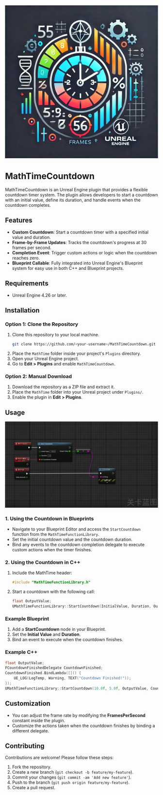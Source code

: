 ![Description](1.jpg)

# MathTimeCountdown

MathTimeCountdown is an Unreal Engine plugin that provides a flexible countdown timer system. The plugin allows developers to start a countdown with an initial value, define its duration, and handle events when the countdown completes.

## Features
- **Custom Countdown**: Start a countdown timer with a specified initial value and duration.
- **Frame-by-Frame Updates**: Tracks the countdown's progress at 30 frames per second.
- **Completion Event**: Trigger custom actions or logic when the countdown reaches zero.
- **Blueprint Callable**: Fully integrated into Unreal Engine's Blueprint system for easy use in both C++ and Blueprint projects.

## Requirements
- Unreal Engine 4.26 or later.

## Installation

### Option 1: Clone the Repository
1. Clone this repository to your local machine.
   ```bash
   git clone https://github.com/<your-username>/MathTimeCountdown.git
   ```
2. Place the `MathTime` folder inside your project's `Plugins` directory.
3. Open your Unreal Engine project.
4. Go to **Edit > Plugins** and enable `MathTimeCountdown`.

### Option 2: Manual Download
1. Download the repository as a ZIP file and extract it.
2. Place the `MathTime` folder into your Unreal project under `Plugins/`.
3. Enable the plugin in **Edit > Plugins**.

## Usage

![Description](3.png)

### 1. Using the Countdown in Blueprints
- Navigate to your Blueprint Editor and access the `StartCountdown` function from the `MathTimeFunctionLibrary`.
- Set the initial countdown value and the countdown duration.
- Bind any events to the countdown completion delegate to execute custom actions when the timer finishes.

### 2. Using the Countdown in C++
1. Include the MathTime header:
   ```cpp
   #include "MathTimeFunctionLibrary.h"
   ```
2. Start a countdown with the following call:
   ```cpp
   float OutputValue;
   UMathTimeFunctionLibrary::StartCountdown(InitialValue, Duration, OutputValue, OnCountdownFinishedDelegate);
   ```

### Example Blueprint
1. Add a **StartCountdown** node in your Blueprint.
2. Set the **Initial Value** and **Duration**.
3. Bind an event to execute when the countdown finishes.

### Example C++
```cpp
float OutputValue;
FCountdownFinishedDelegate CountdownFinished;
CountdownFinished.BindLambda([]() {
    UE_LOG(LogTemp, Warning, TEXT("Countdown Finished!"));
});
UMathTimeFunctionLibrary::StartCountdown(10.0f, 5.0f, OutputValue, CountdownFinished);
```

## Customization
- You can adjust the frame rate by modifying the **FramesPerSecond** constant inside the plugin.
- Customize the actions taken when the countdown finishes by binding a different delegate.

## Contributing
Contributions are welcome! Please follow these steps:
1. Fork the repository.
2. Create a new branch (`git checkout -b feature/my-feature`).
3. Commit your changes (`git commit -am 'Add new feature'`).
4. Push to the branch (`git push origin feature/my-feature`).
5. Create a pull request.
